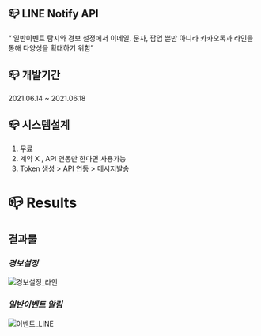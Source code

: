 ## 📪 LINE Notify API
“ 일반이벤트 탐지와 경보 설정에서 이메일, 문자, 팝업 뿐만 아니라 카카오톡과 라인을 통해 다양성을 확대하기 위함”


## 📪 개발기간
2021.06.14 ~ 2021.06.18

## 📪 시스템설계
1) 무료
2) 계약 X , API 연동만 한다면 사용가능
3) Token 생성 > API 연동 > 메시지발송

# 📪 Results
## 결과물
### *경보설정*
![경보설정_라인](https://user-images.githubusercontent.com/75344302/125237621-f2638880-e320-11eb-917a-d60f4a458478.gif)
### *일반이벤트 알림*
![이벤트_LINE](https://user-images.githubusercontent.com/75344302/125237627-f394b580-e320-11eb-9510-7da9a0674277.gif)
